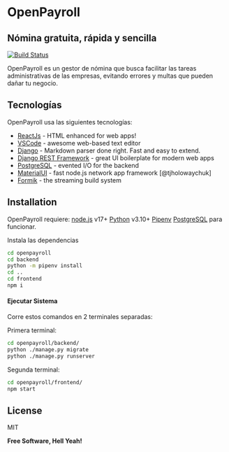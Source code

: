 # OpenPayroll
## Nómina gratuita, rápida y sencilla
[![Build Status](https://travis-ci.org/joemccann/dillinger.svg?branch=master)](https://github.com/RoboGodzilla/open-payroll)

OpenPayroll es un gestor de nómina que busca facilitar las tareas administrativas de las empresas,
evitando errores y multas que pueden dañar tu negocio.

## Tecnologías

OpenPayroll usa las siguientes tecnologías:

- [ReactJs] - HTML enhanced for web apps!
- [VSCode] - awesome web-based text editor
- [Django] - Markdown parser done right. Fast and easy to extend.
- [Django REST Framework] - great UI boilerplate for modern web apps
- [PostgreSQL] - evented I/O for the backend
- [MaterialUI] - fast node.js network app framework [@tjholowaychuk]
- [Formik] - the streaming build system

## Installation

OpenPayroll requiere:
[node.js] v17+
[Python](https://www.python.org/downloads/) v3.10+
[Pipenv](https://pipenv.pypa.io/en/latest/)
[PostgreSQL]
para funcionar.

Instala las dependencias

```sh
cd openpayroll
cd backend
python -m pipenv install
cd ..
cd frontend
npm i
```

#### Ejecutar Sistema

Corre estos comandos en 2 terminales separadas:

Primera terminal:
```sh
cd openpayroll/backend/
python ./manage.py migrate
python ./manage.py runserver
```
Segunda terminal:
```sh
cd openpayroll/frontend/
npm start
```

## License

MIT

**Free Software, Hell Yeah!**

[//]: # (Estos son links de referencia)

   [node.js]: <http://nodejs.org>
   [ReactJs]: <https://es.reactjs.org/>
   [VSCode]: <https://code.visualstudio.com/>
   [Django]: <https://www.djangoproject.com/>
   [Django REST Framework]: <https://www.django-rest-framework.org/>
   [PostgreSQL]: <https://www.postgresql.org/download/>
   [MaterialUI]: <https://mui.com/>
   [Formik]: <https://formik.org/>

